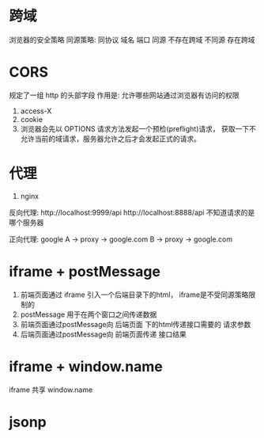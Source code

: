 # 跨域
  浏览器的安全策略
  同源策略: 
    同协议 域名 端口  同源 不存在跨域
    不同源 存在跨域

# CORS
  规定了一组 http 的头部字段 
  作用是: 允许哪些网站通过浏览器有访问的权限

  1. access-X
  2. cookie
  3. 浏览器会先以 OPTIONS 请求方法发起一个预检(preflight)请求，
    获取一下不允许当前的域请求，服务器允许之后才会发起正式的请求。

# 代理
  1. nginx

  反向代理:
    http://localhost:9999/api
    http://localhost:8888/api
  不知道请求的是哪个服务器

  正向代理:
    google
    A -> proxy -> google.com
    B -> proxy -> google.com

# iframe + postMessage
  1. 前端页面通过 iframe 引入一个后端目录下的html，
    iframe是不受同源策略限制的
  2. postMessage 用于在两个窗口之间传递数据
  3. 前端页面通过postMessage向 后端页面 下的html传递接口需要的 请求参数
  4. 后端页面通过postMessage向 前端页面传递 接口结果

# iframe + window.name
  iframe 共享 window.name

# jsonp